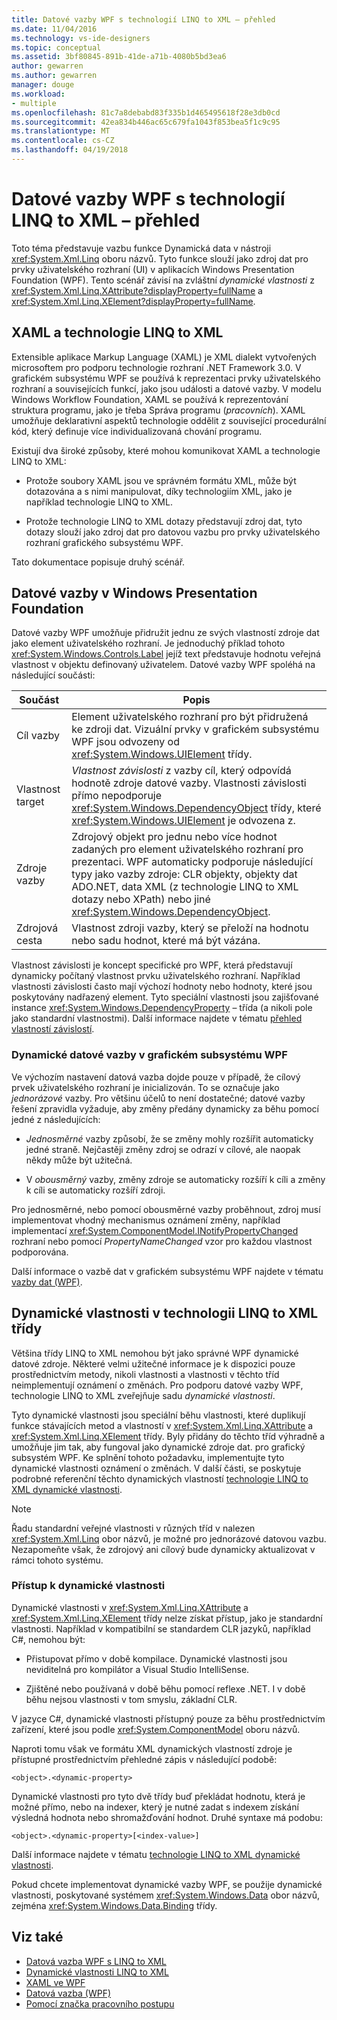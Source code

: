 ```yaml
---
title: Datové vazby WPF s technologií LINQ to XML – přehled
ms.date: 11/04/2016
ms.technology: vs-ide-designers
ms.topic: conceptual
ms.assetid: 3bf80845-891b-41de-a71b-4080b5bd3ea6
author: gewarren
ms.author: gewarren
manager: douge
ms.workload:
- multiple
ms.openlocfilehash: 81c7a8debabd83f335b1d465495618f28e3db0cd
ms.sourcegitcommit: 42ea834b446ac65c679fa1043f853bea5f1c9c95
ms.translationtype: MT
ms.contentlocale: cs-CZ
ms.lasthandoff: 04/19/2018
---
```

# <a name="wpf-data-binding-with-linq-to-xml-overview"></a>Datové vazby WPF s technologií LINQ to XML – přehled

Toto téma představuje vazbu funkce Dynamická data v nástroji <xref:System.Xml.Linq> oboru názvů. Tyto funkce slouží jako zdroj dat pro prvky uživatelského rozhraní (UI) v aplikacích Windows Presentation Foundation (WPF). Tento scénář závisí na zvláštní *dynamické vlastnosti* z <xref:System.Xml.Linq.XAttribute?displayProperty=fullName> a <xref:System.Xml.Linq.XElement?displayProperty=fullName>.

## <a name="xaml-and-linq-to-xml"></a>XAML a technologie LINQ to XML

Extensible aplikace Markup Language (XAML) je XML dialekt vytvořených microsoftem pro podporu technologie rozhraní .NET Framework 3.0. V grafickém subsystému WPF se používá k reprezentaci prvky uživatelského rozhraní a souvisejících funkcí, jako jsou události a datové vazby. V modelu Windows Workflow Foundation, XAML se používá k reprezentování struktura programu, jako je třeba Správa programu (*pracovních*). XAML umožňuje deklarativní aspektů technologie oddělit z související procedurální kód, který definuje více individualizovaná chování programu.

Existují dva široké způsoby, které mohou komunikovat XAML a technologie LINQ to XML:

- Protože soubory XAML jsou ve správném formátu XML, může být dotazována a s nimi manipulovat, díky technologiím XML, jako je například technologie LINQ to XML.

- Protože technologie LINQ to XML dotazy představují zdroj dat, tyto dotazy slouží jako zdroj dat pro datovou vazbu pro prvky uživatelského rozhraní grafického subsystému WPF.

Tato dokumentace popisuje druhý scénář.

## <a name="data-binding-in-the-windows-presentation-foundation"></a>Datové vazby v Windows Presentation Foundation

Datové vazby WPF umožňuje přidružit jednu ze svých vlastností zdroje dat jako element uživatelského rozhraní. Je jednoduchý příklad tohoto <xref:System.Windows.Controls.Label> jejíž text představuje hodnotu veřejná vlastnost v objektu definovaný uživatelem. Datové vazby WPF spoléhá na následující součásti:

|Součást|Popis|
|---------------|-----------------|
|Cíl vazby|Element uživatelského rozhraní pro být přidružená ke zdroji dat. Vizuální prvky v grafickém subsystému WPF jsou odvozeny od <xref:System.Windows.UIElement> třídy.|
|Vlastnost target|*Vlastnost závislosti* z vazby cíl, který odpovídá hodnotě zdroje datové vazby. Vlastnosti závislosti přímo nepodporuje <xref:System.Windows.DependencyObject> třídy, které <xref:System.Windows.UIElement> je odvozena z.|
|Zdroje vazby|Zdrojový objekt pro jednu nebo více hodnot zadaných pro element uživatelského rozhraní pro prezentaci. WPF automaticky podporuje následující typy jako vazby zdroje: CLR objekty, objekty dat ADO.NET, data XML (z technologie LINQ to XML dotazy nebo XPath) nebo jiné <xref:System.Windows.DependencyObject>.|
|Zdrojová cesta|Vlastnost zdroji vazby, který se přeloží na hodnotu nebo sadu hodnot, které má být vázána.|

Vlastnost závislosti je koncept specifické pro WPF, která představují dynamicky počítaný vlastnost prvku uživatelského rozhraní. Například vlastnosti závislosti často mají výchozí hodnoty nebo hodnoty, které jsou poskytovány nadřazený element. Tyto speciální vlastnosti jsou zajišťované instance <xref:System.Windows.DependencyProperty> – třída (a nikoli pole jako standardní vlastnostmi). Další informace najdete v tématu [přehled vlastností závislostí](/dotnet/framework/wpf/advanced/dependency-properties-overview).

### <a name="dynamic-data-binding-in-wpf"></a>Dynamické datové vazby v grafickém subsystému WPF

Ve výchozím nastavení datová vazba dojde pouze v případě, že cílový prvek uživatelského rozhraní je inicializován. To se označuje jako *jednorázové* vazby. Pro většinu účelů to není dostatečné; datové vazby řešení zpravidla vyžaduje, aby změny předány dynamicky za běhu pomocí jedné z následujících:

- *Jednosměrné* vazby způsobí, že se změny mohly rozšířit automaticky jedné straně. Nejčastěji změny zdroj se odrazí v cílové, ale naopak někdy může být užitečná.

- V *obousměrný* vazby, změny zdroje se automaticky rozšíří k cíli a změny k cíli se automaticky rozšíří zdroji.

Pro jednosměrné, nebo pomocí obousměrné vazby proběhnout, zdroj musí implementovat vhodný mechanismus oznámení změny, například implementací <xref:System.ComponentModel.INotifyPropertyChanged> rozhraní nebo pomocí *PropertyNameChanged* vzor pro každou vlastnost podporována.

Další informace o vazbě dat v grafickém subsystému WPF najdete v tématu [vazby dat (WPF)](/dotnet/framework/wpf/data/data-binding-wpf).

## <a name="dynamic-properties-in-linq-to-xml-classes"></a>Dynamické vlastnosti v technologii LINQ to XML třídy

Většina třídy LINQ to XML nemohou být jako správné WPF dynamické datové zdroje. Některé velmi užitečné informace je k dispozici pouze prostřednictvím metody, nikoli vlastnosti a vlastnosti v těchto tříd neimplementují oznámení o změnách. Pro podporu datové vazby WPF, technologie LINQ to XML zveřejňuje sadu *dynamické vlastnosti*.

Tyto dynamické vlastnosti jsou speciální běhu vlastnosti, které duplikují funkce stávajících metod a vlastností v <xref:System.Xml.Linq.XAttribute> a <xref:System.Xml.Linq.XElement> třídy. Byly přidány do těchto tříd výhradně a umožňuje jim tak, aby fungoval jako dynamické zdroje dat. pro grafický subsystém WPF. Ke splnění tohoto požadavku, implementujte tyto dynamické vlastnosti oznámení o změnách. V další části, se poskytuje podrobné referenční těchto dynamických vlastností [technologie LINQ to XML dynamické vlastnosti](../designers/linq-to-xml-dynamic-properties.md).

> [!NOTE]
> Řadu standardní veřejné vlastnosti v různých tříd v nalezen <xref:System.Xml.Linq> obor názvů, je možné pro jednorázové datovou vazbu. Nezapomeňte však, že zdrojový ani cílový bude dynamicky aktualizovat v rámci tohoto systému.

### <a name="accessing-dynamic-properties"></a>Přístup k dynamické vlastnosti

Dynamické vlastnosti v <xref:System.Xml.Linq.XAttribute> a <xref:System.Xml.Linq.XElement> třídy nelze získat přístup, jako je standardní vlastnosti. Například v kompatibilní se standardem CLR jazyků, například C#, nemohou být:

- Přistupovat přímo v době kompilace. Dynamické vlastnosti jsou neviditelná pro kompilátor a Visual Studio IntelliSense.

- Zjištěné nebo používaná v době běhu pomocí reflexe .NET. I v době běhu nejsou vlastnosti v tom smyslu, základní CLR.

V jazyce C#, dynamické vlastnosti přístupný pouze za běhu prostřednictvím zařízení, které jsou podle <xref:System.ComponentModel> oboru názvů.

Naproti tomu však ve formátu XML dynamických vlastností zdroje je přístupné prostřednictvím přehledné zápis v následující podobě:

```
<object>.<dynamic-property>
```

Dynamické vlastnosti pro tyto dvě třídy buď překládat hodnotu, která je možné přímo, nebo na indexer, který je nutné zadat s indexem získání výsledná hodnota nebo shromažďování hodnot. Druhé syntaxe má podobu:

```
<object>.<dynamic-property>[<index-value>]
```

Další informace najdete v tématu [technologie LINQ to XML dynamické vlastnosti](../designers/linq-to-xml-dynamic-properties.md).

Pokud chcete implementovat dynamické vazby WPF, se použije dynamické vlastnosti, poskytované systémem <xref:System.Windows.Data> obor názvů, zejména <xref:System.Windows.Data.Binding> třídy.

## <a name="see-also"></a>Viz také

- [Datová vazba WPF s LINQ to XML](../designers/wpf-data-binding-with-linq-to-xml-overview.md)
- [Dynamické vlastnosti LINQ to XML](../designers/linq-to-xml-dynamic-properties.md)
- [XAML ve WPF](/dotnet/framework/wpf/advanced/xaml-in-wpf)
- [Datová vazba (WPF)](/dotnet/framework/wpf/data/data-binding-wpf)
- [Pomocí značka pracovního postupu](http://go.microsoft.com/fwlink/?LinkId=98685)
